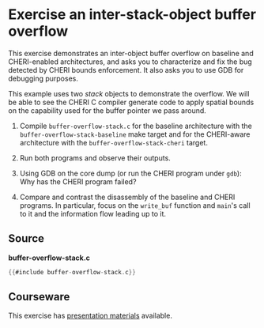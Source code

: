 # Exercise an inter-stack-object buffer overflow

This exercise demonstrates an inter-object buffer overflow on baseline and
CHERI-enabled architectures, and asks you to characterize and fix the bug
detected by CHERI bounds enforcement.  It also asks you to use GDB for
debugging purposes.

This example uses two *stack* objects to demonstrate the overflow.  We will be able
to see the CHERI C compiler generate code to apply spatial bounds on the
capability used for the buffer pointer we pass around.

1. Compile `buffer-overflow-stack.c` for the baseline architecture with the `buffer-overflow-stack-baseline` make target and for the CHERI-aware architecture with the `buffer-overflow-stack-cheri` target.

2. Run both programs and observe their outputs.

3. Using GDB on the core dump (or run the CHERI program under `gdb`):
   Why has the CHERI program failed?

4. Compare and contrast the disassembly of the baseline and CHERI programs.
   In particular, focus on the `write_buf` function and `main`'s call to it
   and the information flow leading up to it.

## Source

**buffer-overflow-stack.c**
```C
{{#include buffer-overflow-stack.c}}
```

## Courseware

This exercise has [presentation materials](./exercises/3_buffer-overflow-stack/buffer-overflow-stack.pptx)
available.
